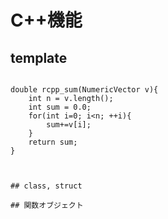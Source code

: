 # C++機能

## template

```

double rcpp_sum(NumericVector v){
    int n = v.length();
    int sum = 0.0;
    for(int i=0; i<n; ++i){
        sum+=v[i];
    }
    return sum;
}

```

```


## class, struct

## 関数オブジェクト